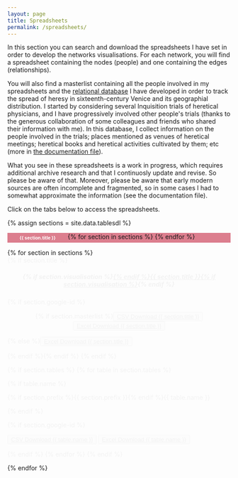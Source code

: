 ```yaml
---
layout: page
title: Spreadsheets
permalink: /spreadsheets/
---
```


<style>
/* HTML for tabs */
/* code from or modified from https://www.w3schools.com/w3css/w3css_tabulators.asp */
.w3-animate-opacity{animation:opac 0.8s}@keyframes opac{from{opacity:0} to{opacity:1}}

.w3-bar{width:100%;overflow:hidden}.w3-center .w3-bar{display:inline-block;width:auto}
.w3-bar .w3-bar-item {
	float:left;width:25%;border:none;display:block;outline:0;font-weight:bold;
}
.w3-white {
	background-color:white;
	color:#dc7e8e;
}
.w3-button {
	padding:5px;
}
.w3-pink {
	background-color:#dc7e8e;
}


tab {
	background-color:#dc7e8e;
	color:white;
	font-size:10px;
	text-align: center;
	display:inline-block;
}

tab:hover {
	background-color:gray;
	color:white;
}
</style>

In this section you can search and download the spreadsheets I have set in order to develop the networks visualisations. For each network, you will find a spreadsheet containing the nodes (people) and one containing the edges (relationships).


You will also find a masterlist containing all the people involved in my spreadsheets and the [relational database](https://en.wikipedia.org/wiki/Relational_database) I have developed in order to track the spread of heresy in sixteenth-century Venice and its geographial distribution. I started by considering several Inquisition trials of heretical physicians, and I have progressively involved other people's trials (thanks to the generous collaboration of some colleagues and friends who shared their information with me). In this database, I collect information on the people involved in the trials; places mentioned as venues of heretical meetings; heretical books and heretical activities cultivated by them; etc (more in [the documentation file](/documentation/)). 


What you see in these spreadsheets is a work in progress, which requires additional archive research and that I continuosly update and revise. So please be aware of that. Moreover, please be aware that early modern sources are often incomplete and fragmented, so in some cases I had to somewhat approximate the information (see the documentation file).


Click on the tabs below to access the spreadsheets.


{% assign sections = site.data.tablesdl %}
<p>
	<div class="w3-bar w3-pink">
{% for section in sections %}
  <tab class="w3-bar-item w3-button tablink{% if section.tablink %} w3-white{% endif %}" onclick="openCity(event,'{{ section.title }}')">{{ section.title }}</tab>
{% endfor %}
</div>
</p>
{% for section in sections %}

<div id="{{ section.title }}" class="city w3-animate-opacity" style="display:{{ section.display }}">
{% if section.title %}
<h5 align="center">{% if section.visualisation %}<a href="{{ section.visualisation }}">{% endif %}{{ section.title }}{% if section.visualisation %}</a>{% endif %}</h5>


{% if section.google-id %}
<p align="center">{% if section.masterlist %}<button class="btn btn-sm"><a download href="https://docs.google.com/spreadsheets/d/{{ section.google-id }}/export?format=csv&gid={{ section.gid }}"><i class="fa fa-download"></i> CSV Download {{ section.title }}</a></button> <button class="btn btn-sm"><a download href="https://docs.google.com/spreadsheets/d/{{ section.google-id }}/export?format=xlsx&gid={{ section.gid }}"><i class="fa fa-download"></i> Excel Download {{ section.title }}</a></button></p> {% else %}<button class="btn btn-sm"><a download href="https://docs.google.com/spreadsheets/d/{{ section.google-id }}/export?format=xlsx"><i class="fa fa-download"></i> Excel Download {{ section.title }}</a></button></p>{% endif %}{% endif %}
{% endif %}

{% if section.tables %}
{% for table in section.tables %}

{% if table.name %}<p>{% if section.prefix %}{{ section.prefix }}{% endif %}{{ table.name }}
</p>
{% endif %}

{% if section.google-id %}<p>
<button class="btn btn-sm"><a download href="https://docs.google.com/spreadsheets/d/{{ section.google-id }}/gviz/tq?tqx=out:csv&sheet={{ table.name }}"><i class="fa fa-download"></i> CSV Download {{ table.name }}</a></button> <button class="btn btn-sm"><a download href="https://docs.google.com/spreadsheets/d/{{ section.google-id }}/export?format=xlsx&gid={{ table.gid }}"><i class="fa fa-download"></i> Excel Download {{ table.name }}</a></button></p>

{% endif %}
{% endfor %}
{% endif %}
</div>
{% endfor %}

<script>
	// javascript for tabs
	// code modified from https://www.w3schools.com/w3css/w3css_tabulators.asp
function openCity(evt, cityName) {
  var i, x, tablinks;
  x = document.getElementsByClassName("city");
  for (i = 0; i < x.length; i++) {
      x[i].style.display = "none";
  }
  tablinks = document.getElementsByClassName("tablink");
  for (i = 0; i < x.length; i++) {
      tablinks[i].className = tablinks[i].className.replace(" w3-white", "");
  }
  document.getElementById(cityName).style.display = "block";
  evt.currentTarget.className += " w3-white";
}
</script>